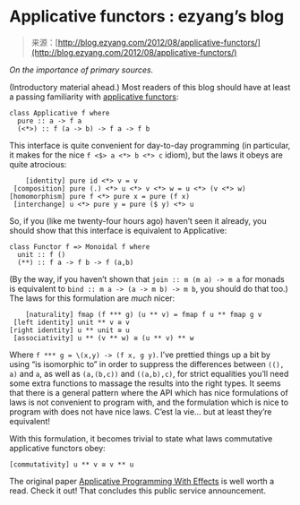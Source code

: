 <!--yml
category: 未分类
date: 2024-07-01 18:17:29
-->

# Applicative functors : ezyang’s blog

> 来源：[http://blog.ezyang.com/2012/08/applicative-functors/](http://blog.ezyang.com/2012/08/applicative-functors/)

*On the importance of primary sources.*

(Introductory material ahead.) Most readers of this blog should have at least a passing familiarity with [applicative functors](http://hackage.haskell.org/packages/archive/base/latest/doc/html/Control-Applicative.html):

```
class Applicative f where
  pure :: a -> f a
  (<*>) :: f (a -> b) -> f a -> f b

```

This interface is quite convenient for day-to-day programming (in particular, it makes for the nice `f <$> a <*> b <*> c` idiom), but the laws it obeys are quite atrocious:

```
    [identity] pure id <*> v = v
 [composition] pure (.) <*> u <*> v <*> w = u <*> (v <*> w)
[homomorphism] pure f <*> pure x = pure (f x)
 [interchange] u <*> pure y = pure ($ y) <*> u

```

So, if you (like me twenty-four hours ago) haven’t seen it already, you should show that this interface is equivalent to Applicative:

```
class Functor f => Monoidal f where
  unit :: f ()
  (**) :: f a -> f b -> f (a,b)

```

(By the way, if you haven’t shown that `join :: m (m a) -> m a` for monads is equivalent to `bind :: m a -> (a -> m b) -> m b`, you should do that too.) The laws for this formulation are *much* nicer:

```
    [naturality] fmap (f *** g) (u ** v) = fmap f u ** fmap g v
 [left identity] unit ** v ≅ v
[right identity] u ** unit ≅ u
 [associativity] u ** (v ** w) ≅ (u ** v) ** w

```

Where `f *** g = \(x,y) -> (f x, g y)`. I’ve prettied things up a bit by using “is isomorphic to” in order to suppress the differences between `((), a)` and `a`, as well as `(a,(b,c))` and `((a,b),c)`, for strict equalities you’ll need some extra functions to massage the results into the right types. It seems that there is a general pattern where the API which has nice formulations of laws is not convenient to program with, and the formulation which is nice to program with does not have nice laws. C’est la vie... but at least they’re equivalent!

With this formulation, it becomes trivial to state what laws commutative applicative functors obey:

```
[commutativity] u ** v ≅ v ** u

```

The original paper [Applicative Programming With Effects](http://www.soi.city.ac.uk/~ross/papers/Applicative.html) is well worth a read. Check it out! That concludes this public service announcement.